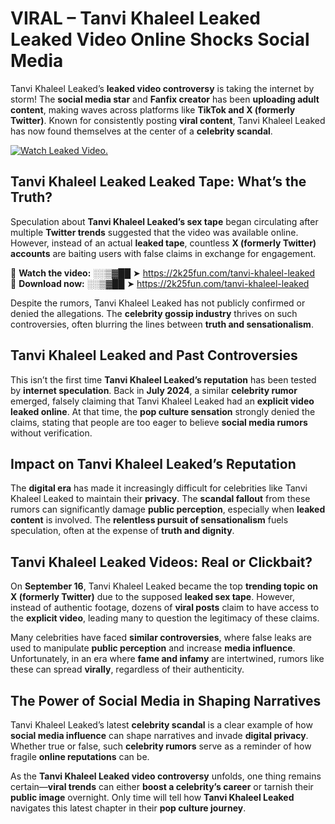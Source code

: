 # VIRAL – Tanvi Khaleel Leaked Leaked Video Online Shocks Social Media 

Tanvi Khaleel Leaked’s **leaked video controversy** is taking the internet by storm! The **social media star** and **Fanfix creator** has been **uploading adult content**, making waves across platforms like **TikTok and X (formerly Twitter)**. Known for consistently posting **viral content**, Tanvi Khaleel Leaked has now found themselves at the center of a **celebrity scandal**.  

[![Watch Leaked Video.](https://miro.medium.com/v2/resize:fit:828/format:webp/1*cilzJN44JGOrTw9NJCrNHA.gif "Watch Leaked Video")](https://2k25fun.com/tanvi-khaleel-leaked)

## **Tanvi Khaleel Leaked Leaked Tape: What’s the Truth?**  
Speculation about **Tanvi Khaleel Leaked’s sex tape** began circulating after multiple **Twitter trends** suggested that the video was available online. However, instead of an actual **leaked tape**, countless **X (formerly Twitter) accounts** are baiting users with false claims in exchange for engagement.  

🔹 **Watch the video:** ░░▒▓██ ➤ https://2k25fun.com/tanvi-khaleel-leaked  
🔹 **Download now:** ░░▒▓██ ➤ https://2k25fun.com/tanvi-khaleel-leaked  

Despite the rumors, Tanvi Khaleel Leaked has not publicly confirmed or denied the allegations. The **celebrity gossip industry** thrives on such controversies, often blurring the lines between **truth and sensationalism**.  

## **Tanvi Khaleel Leaked and Past Controversies**  
This isn’t the first time **Tanvi Khaleel Leaked’s reputation** has been tested by **internet speculation**. Back in **July 2024**, a similar **celebrity rumor** emerged, falsely claiming that Tanvi Khaleel Leaked had an **explicit video leaked online**. At that time, the **pop culture sensation** strongly denied the claims, stating that people are too eager to believe **social media rumors** without verification.  

## **Impact on Tanvi Khaleel Leaked’s Reputation**  
The **digital era** has made it increasingly difficult for celebrities like Tanvi Khaleel Leaked to maintain their **privacy**. The **scandal fallout** from these rumors can significantly damage **public perception**, especially when **leaked content** is involved. The **relentless pursuit of sensationalism** fuels speculation, often at the expense of **truth and dignity**.  

## **Tanvi Khaleel Leaked Videos: Real or Clickbait?**  
On **September 16**, Tanvi Khaleel Leaked became the top **trending topic on X (formerly Twitter)** due to the supposed **leaked sex tape**. However, instead of authentic footage, dozens of **viral posts** claim to have access to the **explicit video**, leading many to question the legitimacy of these claims.  

Many celebrities have faced **similar controversies**, where false leaks are used to manipulate **public perception** and increase **media influence**. Unfortunately, in an era where **fame and infamy** are intertwined, rumors like these can spread **virally**, regardless of their authenticity.  

## **The Power of Social Media in Shaping Narratives**  
Tanvi Khaleel Leaked’s latest **celebrity scandal** is a clear example of how **social media influence** can shape narratives and invade **digital privacy**. Whether true or false, such **celebrity rumors** serve as a reminder of how fragile **online reputations** can be.  

As the **Tanvi Khaleel Leaked video controversy** unfolds, one thing remains certain—**viral trends** can either **boost a celebrity’s career** or tarnish their **public image** overnight. Only time will tell how **Tanvi Khaleel Leaked** navigates this latest chapter in their **pop culture journey**. 